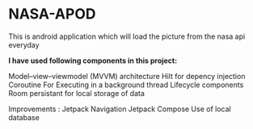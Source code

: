 # NASA-APOD
This is android application which will load the picture from the nasa api everyday

**I have used following components in this project:**

Model–view–viewmodel (MVVM) architecture
Hilt for depency injection
Coroutine For Executing in a background thread
Lifecycle components
Room persistant for local storage of data

Improvements : 
Jetpack Navigation
Jetpack Compose
Use of local database
